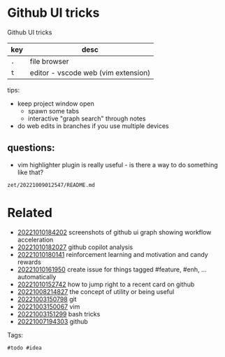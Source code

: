 # Github UI tricks

Github UI tricks

| key | desc                                |
|-----|-------------------------------------|
| `.` | file browser                        |
| `t` | editor - vscode web (vim extension) |

tips:
- keep project window open
  - spawn some tabs
  - interactive "graph search" through notes
- do web edits in branches if you use multiple devices

## questions:

- vim highlighter plugin is really useful - is there a way to do something like that?

` zet/20221009012547/README.md `

# Related

- [20221010184202](/zet/20221010184202/README.md) screenshots of github ui graph showing workflow acceleration
- [20221010182027](/zet/20221010182027/README.md) github copilot analysis
- [20221010180141](/zet/20221010180141/README.md) reinforcement learning and motivation and candy rewards
- [20221010161950](/zet/20221010161950/README.md) create issue for things tagged #feature, #enh, ... automatically
- [20221010152742](/zet/20221010152742/README.md) how to jump right to a recent card on github
- [20221008214827](/zet/20221008214827/README.md) the concept of utility or being useful
- [20221003150798](/zet/20221003150798/README.md) git
- [20221003150067](/zet/20221003150067/README.md) vim
- [20221003151299](/zet/20221003151299/README.md) bash tricks
- [20221007194303](/zet/20221007194303/README.md) github

Tags:

    #todo #idea
